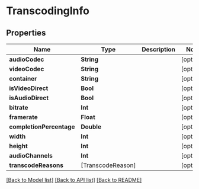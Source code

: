 # TranscodingInfo

## Properties
Name | Type | Description | Notes
------------ | ------------- | ------------- | -------------
**audioCodec** | **String** |  | [optional] 
**videoCodec** | **String** |  | [optional] 
**container** | **String** |  | [optional] 
**isVideoDirect** | **Bool** |  | [optional] 
**isAudioDirect** | **Bool** |  | [optional] 
**bitrate** | **Int** |  | [optional] 
**framerate** | **Float** |  | [optional] 
**completionPercentage** | **Double** |  | [optional] 
**width** | **Int** |  | [optional] 
**height** | **Int** |  | [optional] 
**audioChannels** | **Int** |  | [optional] 
**transcodeReasons** | [TranscodeReason] |  | [optional] 

[[Back to Model list]](../README.md#documentation-for-models) [[Back to API list]](../README.md#documentation-for-api-endpoints) [[Back to README]](../README.md)


